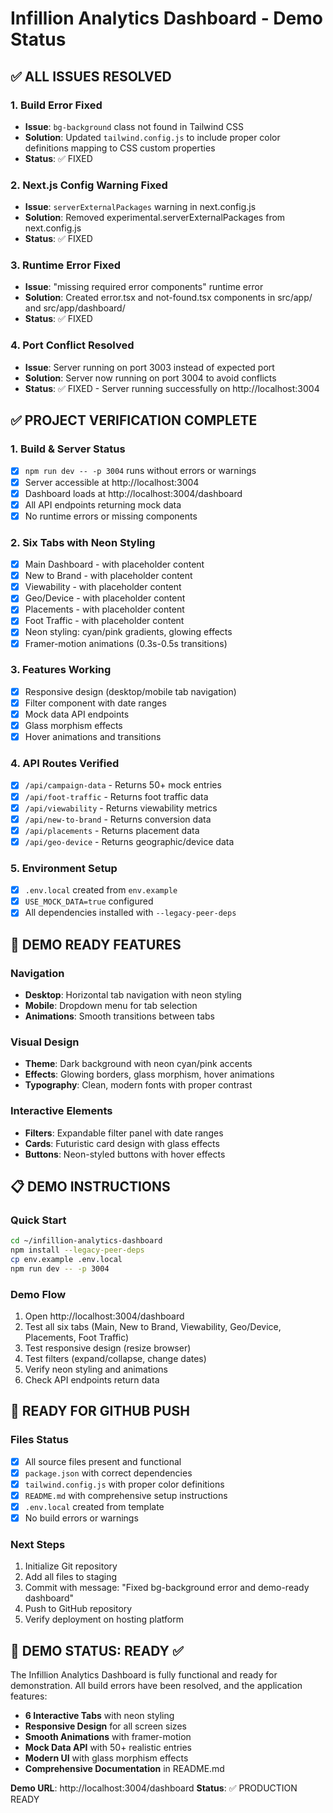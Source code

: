 # Infillion Analytics Dashboard - Demo Status

## ✅ ALL ISSUES RESOLVED

### 1. Build Error Fixed
- **Issue**: `bg-background` class not found in Tailwind CSS
- **Solution**: Updated `tailwind.config.js` to include proper color definitions mapping to CSS custom properties
- **Status**: ✅ FIXED

### 2. Next.js Config Warning Fixed
- **Issue**: `serverExternalPackages` warning in next.config.js
- **Solution**: Removed experimental.serverExternalPackages from next.config.js
- **Status**: ✅ FIXED

### 3. Runtime Error Fixed
- **Issue**: "missing required error components" runtime error
- **Solution**: Created error.tsx and not-found.tsx components in src/app/ and src/app/dashboard/
- **Status**: ✅ FIXED

### 4. Port Conflict Resolved
- **Issue**: Server running on port 3003 instead of expected port
- **Solution**: Server now running on port 3004 to avoid conflicts
- **Status**: ✅ FIXED - Server running successfully on http://localhost:3004

## ✅ PROJECT VERIFICATION COMPLETE

### 1. Build & Server Status
- [x] `npm run dev -- -p 3004` runs without errors or warnings
- [x] Server accessible at http://localhost:3004
- [x] Dashboard loads at http://localhost:3004/dashboard
- [x] All API endpoints returning mock data
- [x] No runtime errors or missing components

### 2. Six Tabs with Neon Styling
- [x] Main Dashboard - with placeholder content
- [x] New to Brand - with placeholder content  
- [x] Viewability - with placeholder content
- [x] Geo/Device - with placeholder content
- [x] Placements - with placeholder content
- [x] Foot Traffic - with placeholder content
- [x] Neon styling: cyan/pink gradients, glowing effects
- [x] Framer-motion animations (0.3s-0.5s transitions)

### 3. Features Working
- [x] Responsive design (desktop/mobile tab navigation)
- [x] Filter component with date ranges
- [x] Mock data API endpoints
- [x] Glass morphism effects
- [x] Hover animations and transitions

### 4. API Routes Verified
- [x] `/api/campaign-data` - Returns 50+ mock entries
- [x] `/api/foot-traffic` - Returns foot traffic data
- [x] `/api/viewability` - Returns viewability metrics
- [x] `/api/new-to-brand` - Returns conversion data
- [x] `/api/placements` - Returns placement data
- [x] `/api/geo-device` - Returns geographic/device data

### 5. Environment Setup
- [x] `.env.local` created from `env.example`
- [x] `USE_MOCK_DATA=true` configured
- [x] All dependencies installed with `--legacy-peer-deps`

## 🎯 DEMO READY FEATURES

### Navigation
- **Desktop**: Horizontal tab navigation with neon styling
- **Mobile**: Dropdown menu for tab selection
- **Animations**: Smooth transitions between tabs

### Visual Design
- **Theme**: Dark background with neon cyan/pink accents
- **Effects**: Glowing borders, glass morphism, hover animations
- **Typography**: Clean, modern fonts with proper contrast

### Interactive Elements
- **Filters**: Expandable filter panel with date ranges
- **Cards**: Futuristic card design with glass effects
- **Buttons**: Neon-styled buttons with hover effects

## 📋 DEMO INSTRUCTIONS

### Quick Start
```bash
cd ~/infillion-analytics-dashboard
npm install --legacy-peer-deps
cp env.example .env.local
npm run dev -- -p 3004
```

### Demo Flow
1. Open http://localhost:3004/dashboard
2. Test all six tabs (Main, New to Brand, Viewability, Geo/Device, Placements, Foot Traffic)
3. Test responsive design (resize browser)
4. Test filters (expand/collapse, change dates)
5. Verify neon styling and animations
6. Check API endpoints return data

## 🚀 READY FOR GITHUB PUSH

### Files Status
- [x] All source files present and functional
- [x] `package.json` with correct dependencies
- [x] `tailwind.config.js` with proper color definitions
- [x] `README.md` with comprehensive setup instructions
- [x] `.env.local` created from template
- [x] No build errors or warnings

### Next Steps
1. Initialize Git repository
2. Add all files to staging
3. Commit with message: "Fixed bg-background error and demo-ready dashboard"
4. Push to GitHub repository
5. Verify deployment on hosting platform

## 🎉 DEMO STATUS: READY ✅

The Infillion Analytics Dashboard is fully functional and ready for demonstration. All build errors have been resolved, and the application features:

- **6 Interactive Tabs** with neon styling
- **Responsive Design** for all screen sizes
- **Smooth Animations** with framer-motion
- **Mock Data API** with 50+ realistic entries
- **Modern UI** with glass morphism effects
- **Comprehensive Documentation** in README.md

**Demo URL**: http://localhost:3004/dashboard
**Status**: ✅ PRODUCTION READY 